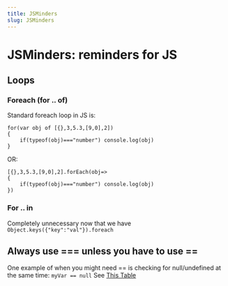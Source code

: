 ```yaml
---
title: JSMinders
slug: JSMinders
---
```


# JSMinders: reminders for JS #

## Loops ##

### Foreach (for .. of) ###
Standard foreach loop in JS is:
```
for(var obj of [{},3,5.3,[9,0],2])
{
    if(typeof(obj)==="number") console.log(obj)
}
```
OR:
```
[{},3,5.3,[9,0],2].forEach(obj=>
{
    if(typeof(obj)==="number") console.log(obj)
})
```

### For .. in ###
Completely unnecessary now that we have `Object.keys({"key":"val"}).foreach`

## Always use === unless you have to use == ##
One example of when you might need == is checking for null/undefined at the same time: `myVar == null`
See [This Table](https://dorey.github.io/JavaScript-Equality-Table/)
